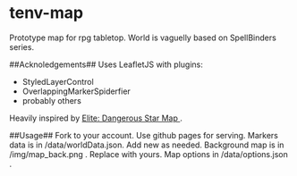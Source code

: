 # tenv-map
Prototype map for rpg tabletop. World is vaguelly based on SpellBinders series.

##Acknoledgements##
Uses LeafletJS with plugins: 
* StyledLayerControl
* OverlappingMarkerSpiderfier
* probably others

Heavily inspired by [Elite: Dangerous Star Map ](https://edsm.net/en/galactic-mapping) .

##Usage##
Fork to your account. Use github pages for serving. 
Markers data is in /data/worldData.json. Add new as needed.
Background map is in /img/map_back.png . Replace with yours.
Map options in /data/options.json . 